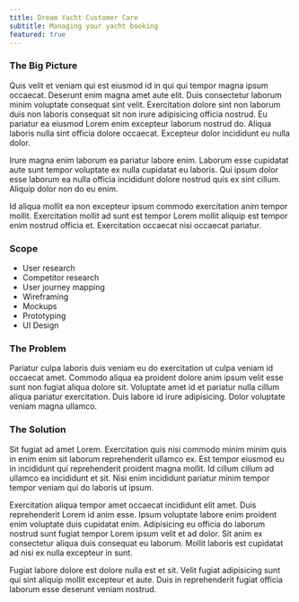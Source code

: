 ```yaml
---
title: Dream Yacht Customer Care
subtitle: Managing your yacht booking
featured: true
---
```

### The Big Picture
Quis velit et veniam qui est eiusmod id in qui qui tempor magna ipsum occaecat. Deserunt enim magna amet aute elit. Duis consectetur laborum minim voluptate consequat sint velit. Exercitation dolore sint non laborum duis non laboris consequat sit non irure adipisicing officia nostrud. Eu pariatur ea eiusmod Lorem enim excepteur laborum nostrud do. Aliqua laboris nulla sint officia dolore occaecat. Excepteur dolor incididunt eu nulla dolor.

Irure magna enim laborum ea pariatur labore enim. Laborum esse cupidatat aute sunt tempor voluptate ex nulla cupidatat eu laboris. Qui ipsum dolor esse laborum ea nulla officia incididunt dolore nostrud quis ex sint cillum. Aliquip dolor non do eu enim.

Id aliqua mollit ea non excepteur ipsum commodo exercitation anim tempor mollit. Exercitation mollit ad sunt est tempor Lorem mollit aliquip est tempor enim nostrud officia et. Exercitation occaecat nisi occaecat pariatur.

### Scope
- User research
- Competitor research
- User journey mapping
- Wireframing
- Mockups
- Prototyping
- UI Design

### The Problem
Pariatur culpa laboris duis veniam eu do exercitation ut culpa veniam id occaecat amet. Commodo aliqua ea proident dolore anim ipsum velit esse sunt non fugiat aliqua dolore sit. Voluptate amet id et pariatur nulla cillum aliqua pariatur exercitation. Duis labore id irure adipisicing. Dolor voluptate veniam magna ullamco.

<g-image src="http://placehold.it/800x600" quality="10" width="600" height="600" fit="contain" class="" alt="image description"></g-image>

### The Solution
Sit fugiat ad amet Lorem. Exercitation quis nisi commodo minim minim quis in enim enim sit laborum reprehenderit ullamco ex. Est tempor eiusmod eu in incididunt qui reprehenderit proident magna mollit. Id cillum cillum ad ullamco ea incididunt et sit. Nisi enim incididunt pariatur minim tempor tempor veniam qui do laboris ut ipsum.

Exercitation aliqua tempor amet occaecat incididunt elit amet. Duis reprehenderit Lorem id anim esse. Ipsum voluptate labore enim proident enim voluptate duis cupidatat enim. Adipisicing eu officia do laborum nostrud sunt fugiat tempor Lorem ipsum velit et ad dolor. Sit anim ex consectetur aliqua duis consequat eu laborum. Mollit laboris est cupidatat ad nisi ex nulla excepteur in sunt.

Fugiat labore dolore est dolore nulla est et sit. Velit fugiat adipisicing sunt qui sint aliquip mollit excepteur et aute. Duis in reprehenderit fugiat officia laborum esse deserunt veniam nostrud.

<g-image src="http://placehold.it/800x900" quality="10" width="600" height="600" fit="contain" class="" alt="image description"></g-image>

<style scoped>
  h3 {@apply sticky top-0 bg-pink}
</style>